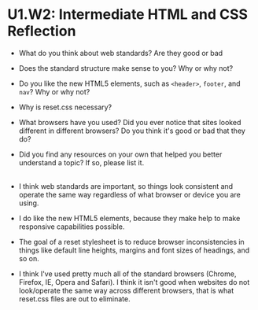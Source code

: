 # U1.W2: Intermediate HTML and CSS Reflection

* What do you think about web standards? Are they good or bad

* Does the standard structure make sense to you? Why or why not?
* Do you like the new HTML5 elements, such as `<header>`, `footer`, and `nav`? Why or why not?
* Why is reset.css necessary? 
* What browsers have you used? Did you ever notice that sites looked different in different browsers? Do you think it's good or bad that they do?
* Did you find any resources on your own that helped you better understand a topic? If so, please list it.<br><br>
* I think web standards are important, so things look consistent and operate the same way regardless of what browser or device you are using. 
* I do like the new HTML5 elements, because they make help to make responsive capabilities possible. 
* The goal of a reset stylesheet is to reduce browser inconsistencies in things like default line heights, margins and font sizes of headings, and so on. 
* I think I've used pretty much all of the standard browsers (Chrome, Firefox, IE, Opera and Safari). I think it isn't good when websites do not look/operate the same way across different browsers, that is what reset.css files are out to eliminate.
